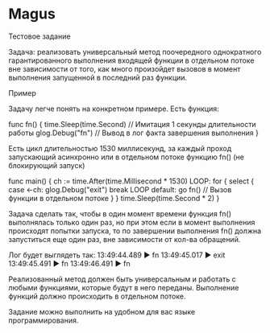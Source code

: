 # Magus
Тестовое задание

Задача: реализовать универсальный метод поочередного однократного гарантированного 
выполнения входящей функции в отдельном потоке вне зависимости от того, как много 
произойдет вызовов в момент выполнения запущенной в последний раз функции.

Пример

Задачу легче понять на конкретном примере. Есть функция:

func fn() {
   	 time.Sleep(time.Second)	// Имитация 1 секунды длительности работы
   	 glog.Debug("fn")		// Вывод в лог факта завершения выполнения
}

Есть цикл длительностью 1530 миллисекунд, за каждый проход запускающий 
асинхронно или в отдельном потоке функцию fn() (не блокирующий запуск)

func main() {
     ch := time.After(time.Millisecond * 1530)
LOOP:
    for {
   	 select {
   	 case <-ch:
   		 glog.Debug("exit")
   		 break LOOP
   	 default:
   		 go fn()				// Вызов функции в отдельном потоке
   	 }
    }
    time.Sleep(time.Second * 2)
}

Задача сделать так, чтобы в один момент времени функция fn() выполнялась 
только один раз, но при этом если в момент выполнения происходят попытки 
запуска, то по завершении выполнения fn() должна запуститься еще один раз, 
вне зависимости от кол-ва обращений.


Лог будет выглядеть так:
13:49:44.489 ▶ fn
13:49:45.017 ▶ exit
13:49:45.491 ▶ fn
13:49:46.491 ▶ fn

Реализованный метод должен быть универсальным и работать с любыми функциями,
которые будут в него переданы. Выполнение функций должно происходить в 
отдельном потоке.

Задание можно выполнить на удобном для вас языке программирования.
